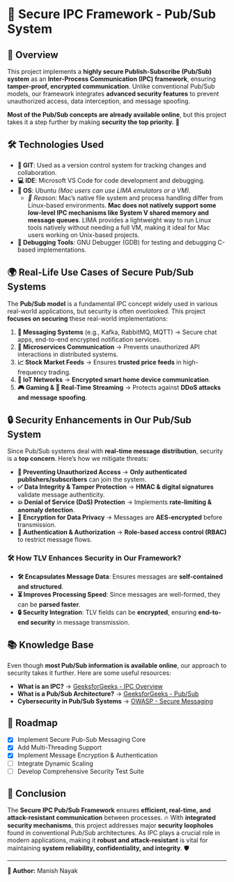 # 🚀 Secure IPC Framework - Pub/Sub System

## 📌 Overview

This project implements a **highly secure Publish-Subscribe (Pub/Sub) system** as an **Inter-Process Communication (IPC) framework**, ensuring **tamper-proof, encrypted communication**. Unlike conventional Pub/Sub models, our framework integrates **advanced security features** to prevent unauthorized access, data interception, and message spoofing. 

**Most of the Pub/Sub concepts are already available online**, but this project takes it a step further by making **security the top priority.** 🔐

## 🛠️ Technologies Used

- **📂 GIT**: Used as a version control system for tracking changes and collaboration.
- **💻 IDE**: Microsoft VS Code for code development and debugging.
- **🐧 OS**: Ubuntu _(Mac users can use LIMA emulators or a VM)._  
  - _🔹 Reason:_ Mac’s native file system and process handling differ from Linux-based environments. **Mac does not natively support some low-level IPC mechanisms like System V shared memory and message queues**. LIMA provides a lightweight way to run Linux tools natively without needing a full VM, making it ideal for Mac users working on Unix-based projects.
- **🐞 Debugging Tools**: GNU Debugger (GDB) for testing and debugging C-based implementations.

## 🌍 Real-Life Use Cases of Secure Pub/Sub Systems

The **Pub/Sub model** is a fundamental IPC concept widely used in various real-world applications, but security is often overlooked. This project **focuses on securing** these real-world implementations:

1. **💬 Messaging Systems** (e.g., Kafka, RabbitMQ, MQTT) → Secure chat apps, end-to-end encrypted notification services.
2. **🔗 Microservices Communication** → Prevents unauthorized API interactions in distributed systems.
3. **📈 Stock Market Feeds** → Ensures **trusted price feeds** in high-frequency trading.
4. **🏡 IoT Networks** → **Encrypted smart home device communication**.
5. **🎮 Gaming & 📱 Real-Time Streaming** → Protects against **DDoS attacks and message spoofing**.

## 🔒 Security Enhancements in Our Pub/Sub System

Since Pub/Sub systems deal with **real-time message distribution**, security is a **top concern**. Here’s how we mitigate threats:

- **🚫 Preventing Unauthorized Access** → **Only authenticated publishers/subscribers** can join the system.
- **✅ Data Integrity & Tamper Protection** → **HMAC & digital signatures** validate message authenticity.
- **💥 Denial of Service (DoS) Protection** → Implements **rate-limiting & anomaly detection**.
- **🔑 Encryption for Data Privacy** → Messages are **AES-encrypted** before transmission.
- **👤 Authentication & Authorization** → **Role-based access control (RBAC)** to restrict message flows.

### 🛠️ How TLV Enhances Security in Our Framework?

- **🛠️ Encapsulates Message Data**: Ensures messages are **self-contained and structured**.
- **⏳ Improves Processing Speed**: Since messages are well-formed, they can be **parsed faster**.
- **🔒 Security Integration**: TLV fields can be **encrypted**, ensuring **end-to-end security** in message transmission.

## 📚 Knowledge Base

Even though **most Pub/Sub information is available online**, our approach to security takes it further. Here are some useful resources:

- **What is an IPC?** → [GeeksforGeeks - IPC Overview](https://www.geeksforgeeks.org/inter-process-communication-ipc/)
- **What is a Pub/Sub Architecture?** → [GeeksforGeeks - Pub/Sub](https://www.geeksforgeeks.org/what-is-pub-sub/)
- **Cybersecurity in Pub/Sub Systems** → [OWASP - Secure Messaging](https://owasp.org/www-project-secure-messaging/)

## 📌 Roadmap

- [x] Implement Secure Pub-Sub Messaging Core
- [x] Add Multi-Threading Support
- [x] Implement Message Encryption & Authentication
- [ ] Integrate Dynamic Scaling
- [ ] Develop Comprehensive Security Test Suite

## 🎯 Conclusion

The **Secure IPC Pub/Sub Framework** ensures **efficient, real-time, and attack-resistant communication** between processes. 🔥 With **integrated security mechanisms**, this project addresses major **security loopholes** found in conventional Pub/Sub architectures. As IPC plays a crucial role in modern applications, making it **robust and attack-resistant** is vital for maintaining **system reliability, confidentiality, and integrity**. 🛡️

---

**👤 Author:** Manish Nayak

